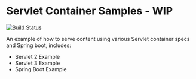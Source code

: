 # Servlet Container Samples - WIP

[![Build Status](https://travis-ci.org/daves125125/ServletExample.svg?branch=master)](https://travis-ci.org/daves125125/ServletExample)

An example of how to serve content using various Servlet container specs and Spring boot, includes:

- Servlet 2 Example
- Servlet 3 Example
- Spring Boot Example
